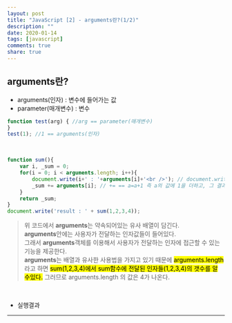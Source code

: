 ```yaml
---
layout: post
title: "JavaScript [2] - arguments란?(1/2)"
description: ""
date: 2020-01-14
tags: [javascript]
comments: true
share: true
---
```


## arguments란?

* arguments(인자) : 변수에 들어가는 값
* parameter(매개변수) : 변수

```javascript
function test(arg) { //arg == parameter(매개변수)
}
test(1); //1 == arguments(인자)
```
<br>

```javascript
function sum(){
    var i, _sum = 0;
    for(i = 0; i < arguments.length; i++){
        document.write(i+' : '+arguments[i]+'<br />'); // document.write == 화면에 무언가를 출력하는 함수
        _sum += arguments[i]; // += == a=a+1 즉 a의 값에 1을 더하고, 그 결과를 다시 a에 넣는다는 뜻
    }   
    return _sum;
}
document.write('result : ' + sum(1,2,3,4));
```

> 위 코드에서 **arguments**는 약속되어있는 유사 배열이 담긴다. <br>
    **arguments**안에는 사용자가 전달하는 인자값들이 들어있다. <br>
    그래서 **arguments**객체를 이용해서 사용자가 전달하는 인자에 접근할 수 있는 기능을 제공한다. <br>
    **arguments**는 배열과 유사한 사용법을 가지고 있기 때문에 <mark>arguments.length</mark> 라고 하면 <mark>sum(1,2,3,4)에서 sum함수에 전달된 인자들(1,2,3,4)의 갯수를 알 수있다.</mark> 그러므로 arguments.length 의 값은 4가 나온다.

<br>

* 실행결과  

<script>
function sum(){
    var i, _sum = 0;
    for(i = 0; i < arguments.length; i++){
        document.write(i+' : '+arguments[i]+'<br />'); 
        _sum += arguments[i]; 
    }   
    return _sum;
}
document.write('result : ' + sum(1,2,3,4));
</script>

--- 
